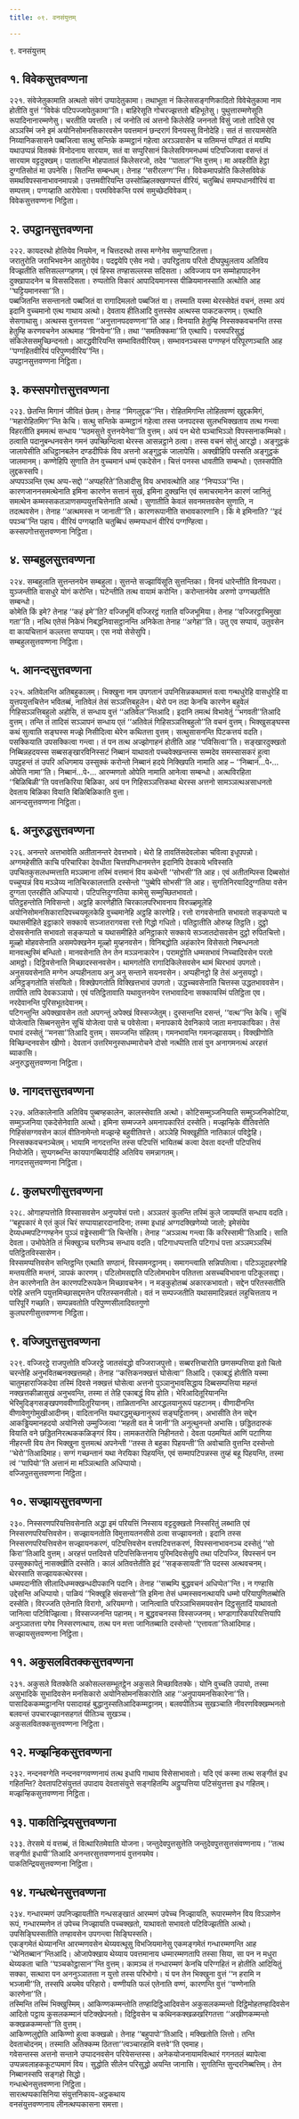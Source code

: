 ```yaml
---
title: ०९. वनसंयुत्तम्

---
```

९. वनसंयुत्तम्  


## १. विवेकसुत्तवण्णना

२२१. संवेजेतुकामाति अत्थतो संवेगं उप्पादेतुकामा। तथाभूता नं किलेससङ्गणिकादितो विवेचेतुकामा नाम होतीति वुत्तं ‘‘विवेकं पटिपज्जापेतुकामा’’ति। बाहिरेसूति गोचरज्झत्ततो बहिभूतेसु। पुथुत्तारम्मणेसूति रूपादिनानारम्मणेसु। चरतीति पवत्तति। त्वं जनोति त्वं अत्तनो किलेसेहि जननतो विसुं जातो तादिसे एव अञ्ञस्मिं जने इमं अयोनिसोमनसिकारवसेन पवत्तमानं छन्दरागं विनयस्सु विनोदेहि। सतं तं सारयामसेति निय्यानिकसासने पब्बजित्वा सत्थु सन्तिके कम्मट्ठानं गहेत्वा अरञ्ञवासेन च सतिमन्तं पण्डितं तं मयम्पि यथाउप्पन्नं वितक्कं विनोदनाय सारयाम, सतं वा सप्पुरिसानं किलेसविगमनधम्मं पटिपज्जित्वा वसन्तं तं सारयाम वट्टदुक्खम्। पातालन्ति मोहपातालं किलेसरजो, तदेव ‘‘पाताल’’न्ति वुत्तम्। मा अवहरीति हेट्ठा दुग्गतिसोतं मा उपनेसि। सितन्ति सम्बन्धम्। तेनाह ‘‘सरीरलग्ग’’न्ति। विवेकमापन्नोति किलेसविवेकं समथविपस्सनाभावनमापन्नो। उत्तमवीरियन्ति उस्सोळ्हिलक्खणप्पत्तं वीरियं, चतुब्बिधं समप्पधानवीरियं वा सम्पत्तम्। पग्गय्हाति आरोपेत्वा। परमविवेकन्ति परमं समुच्छेदविवेकम्।  
विवेकसुत्तवण्णना निट्ठिता।  


## २. उपट्ठानसुत्तवण्णना

२२२. कायदरथो होतियेव नियमेन, न चित्तदरथो तस्स मग्गेनेव समुग्घाटितत्ता।  
जरातुरोति जराभिभवनेन आतुरोयेव। पदद्वयेपि एसेव नयो। उपरिट्ठताय परितो दीघपुथुलताय अतिविय विज्झतीति सत्तिसल्लग्गहणम्। एवं हिस्स तण्हासल्लस्स सदिसता। अविज्जाय पन सम्मोहापादनेन दुक्खापादनेन च विससदिसता। रुप्पतोति विकारं आपादियमानस्स पीळियमानस्साति अत्थोति आह ‘‘घट्टियमानस्सा’’ति।  
पब्बजितन्ति ससन्तानतो पब्बजितं वा रागादिमलतो पब्बजितं वा। तस्माति यस्मा थेरस्सेवेतं वचनं, तस्मा अयं इदानि वुच्चमानो एत्थ गाथाय अत्थो। देवताय हीतिआदि वुत्तस्सेव अत्थस्स पाकटकरणम्। एत्थाति सेसगाथासु। अत्थस्स वुत्तनयत्ता ‘‘अनुत्तानपदवण्णना’’ति आह। विनयाति हेतुम्हि निस्सक्कवचनन्ति तस्स हेतुम्हि करणवचनेन अत्थमाह ‘‘विनयेना’’ति। तथा ‘‘समतिक्कमा’’ति एत्थापि। परमपरिसुद्धं संकिलेससमुच्छिन्दनतो। आरद्धवीरियन्ति सम्भावितवीरियम्। सम्भावनञ्चस्स पग्गण्हनं परिपूरणञ्चाति आह ‘‘पग्गहितवीरियं परिपुण्णवीरिय’’न्ति।  
उपट्ठानसुत्तवण्णना निट्ठिता।  


## ३. कस्सपगोत्तसुत्तवण्णना

२२३. छेतन्ति मिगानं जीवितं छेतम्। तेनाह ‘‘मिगलुद्दक’’न्ति। रोहितमिगन्ति लोहितवण्णं खुद्दकमिगं, ‘‘महारोहितमिग’’न्ति केचि। सत्थु सन्तिके कम्मट्ठानं गहेत्वा तस्स जनपदस्स सुलभभिक्खताय तत्थ गन्त्वा विहरतीति इममत्थं सन्धाय ‘‘पठमसुत्ते वुत्तनयेनेवा’’ति वुत्तम्। अयं पन थेरो पञ्चाभिञ्ञो विपस्सनाकम्मिको। ठत्वाति पदानुबन्धनवसेन गमनं उपच्छिन्दित्वा थेरस्स आसन्नट्ठाने ठत्वा। तस्स वचनं सोतुं आरद्धो। अङ्गुट्ठकं जालापेसीति अधिट्ठानबलेन दण्डदीपिकं विय अत्तनो अङ्गुट्ठकं जालापेसि। अक्खीहिपि पस्सति अङ्गुट्ठकं जालमानम्। कण्णेहिपि सुणाति तेन वुच्चमानं धम्मं एकदेसेन। चित्तं पनस्स धावतीति सम्बन्धो। एतस्सपीति लुद्दकस्सपि।  
अप्पपञ्ञन्ति एत्थ अप्प-सद्दो ‘‘अप्पहरिते’’तिआदीसु विय अभावत्थोति आह ‘‘निप्पञ्ञ’’न्ति। कारणजाननसमत्थेनाति इमिना कारणेन सत्तानं सुखं, इमिना दुक्खन्ति एवं समाचरमानेन कारणं जानितुं समत्थेन कम्मस्सकतञाणसम्पयुत्तचित्तेनाति अत्थो। सुणातीति केवलं सवनमत्तवसेन सुणाति, न तदत्थवसेन। तेनाह ‘‘अत्थमस्स न जानाती’’ति। कारणरूपानीति सभावकारणानि। किं मे इमिनाति? ‘‘इदं पपञ्च’’न्ति पहाय। वीरियं पग्गय्हाति चतुब्बिधं सम्मप्पधानं वीरियं पग्गण्हित्वा।  
कस्सपगोत्तसुत्तवण्णना निट्ठिता।  


## ४. सम्बहुलसुत्तवण्णना

२२४. सम्बहुलाति सुत्तन्तनयेन सम्बहुला। सुत्तन्ते सज्झायिंसूति सुत्तन्तिका। विनयं धारेन्तीति विनयधरा। युञ्जन्तीति वासधुरे योगं करोन्ति। घटेन्तीति तत्थ वायामं करोन्ति। करोन्तानंयेव अरुणो उग्गच्छतीति सम्बन्धो।  
कोमेति किं इमे? तेनाह ‘‘कहं इमे’’ति? वज्जिभूमिं वज्जिरट्ठं गताति वज्जिभूमिया। तेनाह ‘‘वज्जिरट्ठाभिमुखा गता’’ति। नत्थि एतेसं निकेभं निबद्धनिवासट्ठानन्ति अनिकेता तेनाह ‘‘अगेहा’’ति। उतु एव सप्पायं, उतुवसेन वा कायचित्तानं कल्लत्ता सप्पायम्। एस नयो सेसेसुपि।  
सम्बहुलसुत्तवण्णना निट्ठिता।  


## ५. आनन्दसुत्तवण्णना

२२५. अतिवेलन्ति अतिबहुकालम्। भिक्खुना नाम उपगतानं उपनिसिन्नकथामत्तं वत्वा गन्थधुरेहि वासधुरेहि वा युत्तपयुत्तचित्तेन भवितब्बं, नातिवेलं तेसं सञ्ञत्तिबहुलेन। थेरो पन तदा केनचि कारणेन बहुवेलं गिहिसञ्ञत्तिबहुलो अहोसि, तं सन्धाय वुत्तं ‘‘अतिवेल’’न्तिआदि। इदानि तमत्थं विभावेतुं ‘‘भगवती’’तिआदि वुत्तम्। तन्ति तं तादिसं सञ्ञापनं सन्धाय एतं ‘‘अतिवेलं गिहिसञ्ञत्तिबहुलो’’ति वचनं वुत्तम्। भिक्खुसङ्घस्स कथं सुत्वाति सङ्घस्स मज्झे निसीदित्वा थेरेन कथितत्ता वुत्तम्। सत्थुसासनन्ति पिटकत्तयं वदति।  
पसक्कियाति उपसक्कित्वा गन्त्वा। तं पन तत्थ अज्झोगाहनं होतीति आह ‘‘पविसित्वा’’ति। सङ्खारदुक्खतो निब्बिन्नहदयस्स सब्बसङ्खारविनिस्सटं निब्बानं याथावतो पच्चवेक्खन्तस्स सम्मदेव समस्सासकरं हुत्वा उपट्ठहन्तं तं उपरि अधिगमाय उस्सुक्कं करोन्तो निब्बानं हदये निक्खिपति नामाति आह – ‘‘निब्बानं…पे॰… ओपेति नामा’’ति। निब्बानं…पे॰… आरम्मणतो ओपेति नामाति आनेत्वा सम्बन्धो। अत्थविरहिता ‘‘बिळिबिळी’’ति पवत्तकिरिया बिळिका, अयं पन गिहिसञ्ञत्तिकथा थेरस्स अत्तनो सामञ्ञत्थअसाधनतो देवताय बिळिका वियाति बिळिबिळिकाति वुत्ता।  
आनन्दसुत्तवण्णना निट्ठिता।  


## ६. अनुरुद्धसुत्तवण्णना

२२६. अनन्तरे अत्तभावेति अतीतानन्तरे देवत्तभावे। थेरो हि तावतिंसदेवलोका चवित्वा इधूपपन्नो। अग्गमहेसीति काचि परिचारिका देवधीता चित्तपणिधानमत्तेन इदानिपि देवकाये भविस्सति उपचितकुसलधम्मत्ताति मञ्ञमाना तस्मिं वत्तमानं विय कथेन्ती ‘‘सोभसी’’ति आह। एवं अतीतम्पिस्स दिब्बसोतं पच्चुप्पन्नं विय मञ्ञेय्य नातिचिरकालत्ताति दस्सेन्तो ‘‘पुब्बेपि सोभसी’’ति आह। सुगतिनिरयादिदुग्गतिया वसेन दुग्गता एतरहीति अधिप्पायो। पटिपत्तिदुग्गतिया कामेसु सम्मुच्छितभावतो।  
पतिट्ठहन्तोति निविसन्तो। अट्ठहि कारणेहीति चिरकालपरिभावनाय विरुळ्हमूलेहि अयोनिसोमनसिकारादिपच्चयमूलकेहि वुच्चमानेहि अट्ठहि कारणेहि। रत्तो रागवसेनाति सभावतो सङ्कप्पतो च यथासमीहिते इट्ठाकारे सक्काये सञ्जातरागवसा रत्तो गिद्धो गधितो। पतिट्ठातीति ओरुय्ह तिट्ठति। दुट्ठो दोसवसेनाति सभावतो सङ्कप्पतो च यथासमीहिते अनिट्ठाकारे सक्काये सञ्जातदोसवसेन दुट्ठो रुपितचित्तो। मूळ्हो मोहवसेनाति असमपेक्खनेन मूळ्हो मुय्हनवसेन। विनिबद्धोति अहंकारेन विसेसतो निबन्धनतो मानवत्थुस्मिं बन्धितो। मानवसेनाति तेन तेन मञ्ञनाकारेन। परामट्ठोति धम्मसभावं निच्चादिवसेन परतो आमट्ठो। दिट्ठिवसेनाति मिच्छादस्सनवसेन। थामगतोति रागादिकिलेसवसेन थामं थिरभावं उपगतो। अनुसयवसेनाति मग्गेन अप्पहीनताय अनु अनु सन्ताने सयनवसेन। अप्पहीनट्ठो हि तेसं अनुसयट्ठो। अनिट्ठङ्गतोति संसयितो। विक्खेपगतोति विक्खित्तभावं उपगतो। उद्धच्चवसेनाति चित्तस्स उद्धतभाववसेन। तापीति तापि देवकञ्ञायो। एवं पतिट्ठितावाति यथावुत्तनयेन रत्तभावादिना सक्कायस्मिं पतिट्ठिता एव। नरदेवानन्ति पुरिसभूतदेवानम्।  
पटिगन्तुन्ति अपेक्खावसेन ततो अपगन्तुं अपेक्खं विस्सज्जेतुम्। दुस्सन्तन्ति दसन्तं, ‘‘वत्थ’’न्ति केचि। सूचिं योजेत्वाति सिब्बनसुत्तेन सूचिं योजेत्वा पासे च पवेसेत्वा। मनापकाये देवनिकाये जाता मनापकायिका। तेसं पभावं दस्सेतुं ‘‘मनसा’’तिआदि वुत्तम्। समज्जन्ति संहितम्। गमनभावन्ति गमनज्झासयम्। विक्खीणोति विच्छिन्दनवसेन खीणो। देवतानं उत्तरिमनुस्सधम्मारोचने दोसो नत्थीति तासं पुन अनागमनत्थं अरहत्तं ब्याकासि।  
अनुरुद्धसुत्तवण्णना निट्ठिता।  


## ७. नागदत्तसुत्तवण्णना

२२७. अतिकालेनाति अतिविय पुब्बण्हकालेन, कालस्सेवाति अत्थो। कोटिसम्मुञ्जनियाति सम्मुञ्जनिकोटिया, सम्मुञ्जनिया एकदेसेनेवाति अत्थो। इमिना सम्मज्जने अमनापकारितं दस्सेति। मज्झन्हिके वीतिवत्तेति गिहिसंसग्गवसेन कालं वीतिनामेन्तो मज्झन्हे बहुवीतिवत्ते। अञ्ञेहि भिक्खूहीति नातिकालं पविट्ठेहि। निस्सक्कवचनञ्चेतम्। भायामि नागदत्तन्ति तस्स पटिपत्तिं भायितब्बं कत्वा देवता वदन्ती पटिपत्तियं नियोजेति। सुप्पगब्भन्ति कायपागब्बियादीहि अतिविय समन्नागतम्।  
नागदत्तसुत्तवण्णना निट्ठिता।  


## ८. कुलघरणीसुत्तवण्णना

२२८. ओगाहप्पत्तोति विस्सासवसेन अनुप्पवेसं पत्तो। अञ्ञतरं कुलन्ति तस्मिं कुले जायम्पतिं सन्धाय वदति। ‘‘बहूपकारं मे एतं कुलं चिरं सप्पायाहारदानादिना; तस्मा इधाहं अग्गदक्खिणेय्यो जातो; इमेसंयेव देय्यधम्मपटिग्गण्हनेन पुञ्ञं वड्ढेस्सामी’’ति चिन्तेसि। तेनाह ‘‘अञ्ञत्थ गन्त्वा किं करिस्सामी’’तिआदि। साति देवता। उभोपेतेति तं भिक्खुञ्च घरणिञ्च सन्धाय वदति। पटिगाधप्पत्ताति पटिगाधं पत्ता अञ्ञमञ्ञस्मिं पतिट्ठितविस्सासेन।  
विस्समप्पत्तिवसेन सन्तिट्ठन्ति एत्थाति सण्ठानं, विस्समनट्ठानम्। समागन्त्वाति सन्निपतित्वा। पटिञ्ञूदाहरणेहि मन्तयतीति मन्तनं, ञापकं कारणम्। पटिलोमसद्दाति पटिलोमभावेन पतितत्ता असच्चविभावना पटिकूलसद्दा। तेन कारणेनाति तेन कारणपटिरूपकेन मिच्छावचनेन। न मङ्कुहोतब्बं अकारकभावतो। सद्देन परितस्सतीति परेहि अत्तनि पयुत्तमिच्छासद्दमत्तेन परितस्सनसीलो। वतं न सम्पज्जतीति यथासमादिन्नवतं लहुचित्तताय न पारिपूरिं गच्छति। सम्पन्नवतोति परिपुण्णसीलादिवतगुणो  
कुलघरणीसुत्तवण्णना निट्ठिता।  


## ९. वज्जिपुत्तसुत्तवण्णना

२२९. वज्जिरट्ठे राजपुत्तोति वज्जिरट्ठे जातसंवद्धो वज्जिराजपुत्तो। सब्बरत्तिचारोति छणसम्पत्तिया इतो चितो चरन्तेहि अनुभवितब्बनक्खत्तमहो। तेनाह ‘‘कत्तिकनक्खत्तं घोसेत्वा’’ तिआदि। एकाबद्धं होतीति यस्मा चातुमहाराजिकदेवा तस्मिं दिवसे नक्खत्तं घोसेत्वा अत्तनो पुञ्ञानुभावसिद्धाय दिब्बसम्पत्तिया महन्तं नक्खत्तकीळासुखं अनुभवन्ति, तस्मा तं तेहि एकाबद्धं विय होति। भेरिआदितूरियानन्ति भेरिमुदिङ्गसङ्खपणववीणादितूरियानम्। ताळितानन्ति आरद्धलयानुरूपं पहटानम्। वीणादीनन्ति वीणावेणुगोमुखीआदीनम्। वादितानन्ति यथारद्धमुच्छनानुरूपं सङ्घट्टितानम्। अभासीति तेन सद्देन आकड्ढियमानहदयो अयोनिसो उम्मुज्जित्वा ‘‘महती वत मे जानी’’ति अनुत्थुनन्तो अभासि। छड्डितदारुकं वियाति वने छड्डितनिरत्थककळिङ्गरं विय। लामकतरोति निहीनतरो। देवता पठमप्पितं आणिं पटाणिया नीहरन्ती विय तेन भिक्खुना वुत्तमत्थं अपनेन्ती ‘‘तस्स ते बहुका पिहयन्ती’’ति अवोचाति वुत्तन्ति दस्सेन्तो ‘‘थेरो’’तिआदिमाह। सग्गं गच्छन्तानं यथा नेरयिका पिहयन्ति, एवं सम्मापटिपन्नस्स तुय्हं बहू पिहयन्ति, तस्मा त्वं ‘‘पापियो’’ति अत्तानं मा मञ्ञित्थाति अधिप्पायो।  
वज्जिपुत्तसुत्तवण्णना निट्ठिता।  


## १०. सज्झायसुत्तवण्णना

२३०. निस्सरणपरियत्तिवसेनाति अद्धा इमं परियत्तिं निस्साय वट्टदुक्खतो निस्सरितुं लब्भाति एवं निस्सरणपरियत्तिवसेन। सज्झायनतोति विमुत्तायतनसीसे ठत्वा सज्झायनतो। इदानि तस्स निस्सरणपरियत्तिवसेन सज्झायनकरणं, पटिपत्तिवसेन वत्तपटिवत्तकरणं, विपस्सनाभावनञ्च दस्सेतुं ‘‘सो किरा’’तिआदि वुत्तम्। अरहत्तं पत्तदिवसे पटिपत्तिकित्तनाय पुरिमदिवसेसुपि तथा पटिपज्जि, विपस्सनं पन उस्सुक्कापेतुं नासक्खीति दस्सेति। कालं अतिवत्तेतीति इदं ‘‘सङ्कसायती’’ति पदस्स अत्थवचनम्। थेरस्साति सज्झायकत्थेरस्स।  
धम्मपदानीति सीलादिधम्मक्खन्धदीपकानि पदानि। तेनाह ‘‘सब्बम्पि बुद्धवचनं अधिप्पेत’’न्ति। न गण्हासि उद्देसन्ति अधिप्पायो। पाळियं ‘‘भिक्खूहि संवसन्तो’’ति इमिना तेसं धम्मस्सवनत्थायपि धम्मो परियापुणितब्बोति दस्सेति। विरज्जति एतेनाति विरागो, अरियमग्गो। जानित्वाति परिञ्ञाभिसमयवसेन दिट्ठसुतादिं याथावतो जानित्वा पटिविज्झित्वा। विस्सज्जनन्ति पहानम्। न बुद्धवचनस्स विस्सज्जनम्। भण्डागारिकपरियत्तियापि अनुञ्ञातत्ता पगेव निस्सरणत्थाय, तत्थ पन मत्ता जानितब्बाति दस्सेन्तो ‘‘एत्तावता’’तिआदिमाह।  
सज्झायसुत्तवण्णना निट्ठिता।  


## ११. अकुसलवितक्कसुत्तवण्णना

२३१. अकुसले वितक्केति अकोसल्लसम्भूतट्ठेन अकुसले मिच्छावितक्के। योनि वुच्चति उपायो, तस्मा असुभादिके सुभादिवसेन मनसिकारो अयोनिसोमनसिकारोति आह ‘‘अनुपायमनसिकारेना’’ति। पासादिककम्मट्ठानन्ति पसादावहं बुद्धानुस्सतिआदिकम्मट्ठानम्। बलवपीतिञ्च सुखञ्चाति नीवरणविक्खम्भनतो बलवन्तं उपचारज्झानसहगतं पीतिञ्च सुखञ्च।  
अकुसलवितक्कसुत्तवण्णना निट्ठिता।  


## १२. मज्झन्हिकसुत्तवण्णना

२३२. नन्दनवग्गेति नन्दनवग्गवण्णनायं तत्थ इधापि गाथाय विसेसाभावतो। यदि एवं कस्मा तत्थ सङ्गीतं इध गहितन्ति? देवतापटिसंयुत्ततं उपादाय देवतासंयुत्ते सङ्गहितम्पि अट्ठुप्पत्तिया पटिसंयुत्तत्ता इध गहितम्।  
मज्झन्हिकसुत्तवण्णना निट्ठिता।  


## १३. पाकतिन्द्रियसुत्तवण्णना

२३३. तेरसमे यं वत्तब्बं, तं वित्थारितमेवाति योजना। जन्तुदेवपुत्तसुत्तेति जन्तुदेवपुत्तसुत्तसंवण्णनाय। ‘‘तत्थ सङ्गीतं इधापी’’तिआदि अनन्तरसुत्तवण्णनायं वुत्तनयमेव।  
पाकतिन्द्रियसुत्तवण्णना निट्ठिता।  


## १४. गन्धत्थेनसुत्तवण्णना

२३४. गन्धारम्मणं उपनिज्झायतीति गन्धसङ्खातं आरम्मणं उपेच्च निज्झायति, रूपारम्मणेन विय विञ्ञाणेन रूपं, गन्धारम्मणेन तं उपेच्च निज्झायति पच्चक्खतो, याथावतो सभावतो पटिविज्झतीति अत्थो। उपसिङ्घिस्सतीति तण्हावसेन उपगन्त्वा सिङ्घिस्सति।  
एकङ्गमेतं थेय्यानन्ति आरम्मणवसेन थेय्यवत्थूसु विभजियमानेसु एकमङ्गमेतं गन्धारम्मणन्ति आह ‘‘थेनितब्बान’’न्तिआदि। ओजापेक्खाय थेय्याय पवत्तमानाय धम्मारम्मणतापि तस्सा सिया, सा पन न मधुरा थेय्यकता चाति ‘‘पञ्चकोट्ठासान’’न्ति वुत्तम्। कामञ्च तं गन्धारम्मणं केनचि परिग्गहितं न होतीति आदियितुं सक्का, सत्थारा पन अननुञ्ञातत्ता न युत्तो तस्स परिभोगो। यं पन तेन भिक्खुना वुत्तं ‘‘न हरामि न भञ्जामी’’ति, तस्सपि अयमेव परिहारो। वण्णीयति फलं एतेनाति वण्णं, कारणन्ति वुत्तं ‘‘वण्णेनाति कारणेना’’ति।  
तस्मिन्ति तस्मिं भिक्खुस्मिम्। आकिण्णकम्मन्तोति तण्हादिट्ठिआदिवसेन अकुसलकम्मन्तो दिट्ठिमोहतण्हादिवसेन आदितो पट्ठाय कुसलकम्मानं पटिक्खेपनतो। दिट्ठिवसेन च कथिनकक्खळखरिगतत्ता ‘‘अखीणकम्मन्तो कक्खळकम्मन्तो’’ति वुत्तम्।  
आकिण्णलुद्दोति आकिण्णो हुत्वा कक्खळो। तेनाह ‘‘बहुपापो’’तिआदि। मक्खितोति लित्तो। तन्ति देवताचोदनम्। तस्माति अतिक्कम्म ठितत्ता‘‘त्वञ्चारहामि वत्तवे’’ति एवमाह।  
गवेसन्तस्स अत्तनो सन्ताने उप्पादनवसेन परियेसन्तस्स। अनेकयोजनायामवित्थारं गगनतलं ब्यापेत्वा उप्पन्नवलाहककूटप्पमाणं विय। सुद्धोति सीलेन परिसुद्धो अयन्ति जानासि। सुगतिन्ति सुन्दरनिब्बत्तिम्। तेन निब्बानस्सपि सङ्गहो सिद्धो।  
गन्धत्थेनसुत्तवण्णना निट्ठिता।  
सारत्थप्पकासिनिया संयुत्तनिकाय-अट्ठकथाय  
वनसंयुत्तवण्णनाय लीनत्थप्पकासना समत्ता।  